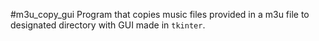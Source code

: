 #m3u_copy_gui
Program that copies music files provided in a m3u file to designated directory with GUI made in `tkinter`.
